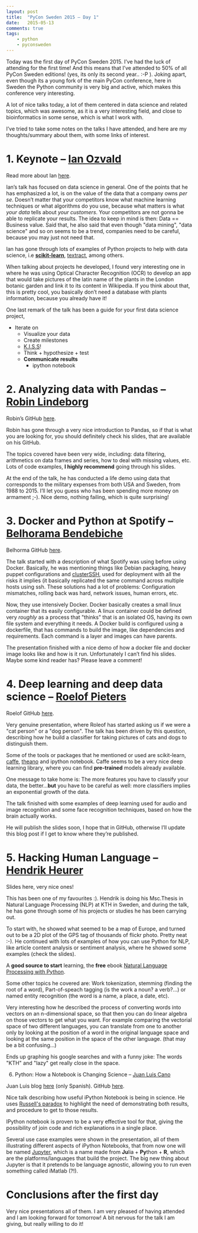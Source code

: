 ```yaml
---
layout: post
title:  "PyCon Sweden 2015 – Day 1"
date:   2015-05-13
comments: true
tags:
    - python
    - pyconsweden
---
```

Today was the first day of PyCon Sweden 2015. I’ve had the luck of attending for the first time!
And this means that I’ve attended to 50% of all PyCon Sweden editions! (yes, its only its second year.. :-P ).
Joking apart, even though its a young fork of the main PyCon conference, here in Sweden the Python community is very big and active, which makes this conference very interesting.

A lot of nice talks today, a lot of them centered in data science and related topics, which was awesome,
as it is a very interesting field, and close to bioinformatics in some sense, which is what I work with.

I’ve tried to take some notes on the talks I have attended, and here are my thoughts/summary about them, with some links of interest.

# 1. Keynote – <u>Ian Ozvald</u>

Read more about Ian [here][ian].

Ian’s talk has focused on data science in general. One of the points that he has emphasized a lot,
is on the value of the data that a company owns _per se_. Doesn’t matter that your competitors know what machine
learning techniques or what algorithms do you use, because what matters is what _your data_ tells about _your customers_.
Your competitors are not gonna be able to replicate your results. The idea to keep in mind is then:
Data == Business value. Said that, he also said that even though "data mining", "data science" and
so on seems to be a trend, companies need to be careful, because you may just not need that.

Ian has gone through lots of examples of Python projects to help with data science,
i.e **[scikit-learn][scikit]**, [textract][textract], among others.

When talking about projects he developed, I found very interesting one in where he was using Optical
Character Recognition (OCR) to develop an app that would take pictures of the latin name
of the plants in the London botanic garden and link it to its content in Wikipedia.
If you think about that, this is pretty cool, you basically don’t need a database with plants information, because you already have it!

One last remark of the talk has been a guide for your first data science project,

* Iterate on
    * Visualize your data
    * Create milestones
    * [K.I.S.S][kiss]!
    * Think + hypothesize + test
    * **Communicate results**
        * ipython notebook

# 2. Analyzing data with Pandas – <u>Robin Lindeborg</u>

Robin’s GitHub [here][robin].

Robin has gone through a very nice introduction to Pandas, so if that is what you are looking for, you should definitely check his slides, that are available on his GitHub.

The topics covered have been very wide, including: data filtering, arithmetics on data frames and series, how to deal with missing values, etc. Lots of code examples, **I highly recommend** going through his slides.

At the end of the talk, he has conducted a life demo using data that corresponds to the military expenses from both USA and Sweden, from 1988 to 2015. I’ll let you guess who has been spending more money on armament ;-). Nice demo, nothing failing, which is quite surprising!

# 3. Docker and Python at Spotify – <u>Belhorama Bendebiche</u>

Belhorma GitHub [here][belhorama].

The talk started with a description of what Spotify was using before using Docker. Basically, he was mentioning things like Debian packaging, heavy puppet configurations and [clusterSSH][clusterssh], used for deployment with all the risks it implies (it basically replicated the same command across multiple hosts using ssh. These solutions had a lot of problems: Configuration mismatches, rolling back was hard, network issues, human errors, etc.

Now, they use intensively Docker. Docker basically creates a small linux container that its easily configurable. A linux container could be defined very _roughly_ as a process that "thinks" that is an isolated OS, having its own file system and everything it needs. A Docker build is configured using a dockerfile, that has commands to build the image, like dependencies and requirements. Each command is a layer and images can have parents.

The presentation finished with a nice demo of how a docker file and docker image looks like and how is it run. Unfortunately I can’t find his slides. Maybe some kind reader has? Please leave a comment!

# 4. Deep learning and deep data science – <u>Roelof Pieters</u>

Roelof GitHub [here][roelof].

Very genuine presentation, where Roleof has started asking us if we were a "cat person" or a "dog person". The talk has been driven by this question, describing how he build a classifier for taking pictures of cats and dogs to distinguish them.

Some of the tools or packages that he mentioned or used are scikit-learn, [caffe][caffe], [theano][theano] and ipython notebook. Caffe seems to be a very nice deep learning library, where you can find **pre-trained** models already available.

One message to take home is: The more features you have to classify your data, the better…**but** you have to be careful as well: more classifiers implies an exponential growth of the data.

The talk finished with some examples of deep learning used for audio and image recognition and some face recognition techniques, based on how the brain actually works.

He will publish the slides soon, I hope that in GitHub, otherwise I’ll update this blog post if I get to know where they’re published.

# 5. Hacking Human Language – <u>Hendrik Heurer</u>

Slides here, very nice ones!

This has been one of my favourites :). Hendrik is doing his Msc.Thesis in Natural Language Processing (NLP) at KTH in Sweden, and during the talk, he has gone through some of his projects or studies he has been carrying out.

To start with, he showed what seemed to be a map of Europe, and turned out to be a 2D plot of the GPS tag of thousands of flickr photo. Pretty neat :-). He continued with lots of examples of how you can use Python for NLP, like article content analysis or sentiment analysis, where he showed some examples (check the slides).

A **good source to start** learning, the **free** ebook [Natural Language Processing with Python][nlp].

Some other topics he covered are: Work tokenization, stemming (finding the root of a word), Part-of-speach tagging (is the work a noun? a verb?…) or named entity recognition (the word is a name, a place, a date, etc).

Very interesting how he described the process of converting words into vectors on an n-dimensional space, so that then you can do linear algebra on those vectors to get what you want. For example comparing the vectorial space of two different languages, you can translate from one to another only by looking at the position of a word in the original language space and looking at the same position in the space of the other language. (that may be a bit confusing…)

Ends up graphing his google searches and with a funny joke: The words "KTH" and "lazy" get really close in the space.

6. Python: How a Notebook is Changing Science – <u>Juan Luis Cano</u>

Juan Luis blog [here][juan_blog] (only Spanish). GitHub [here][juan_gh].

Nice talk describing how useful iPython Notebook is being in science. He uses [Russell's paradox][russell] to highlight the need of demonstrating both results, and procedure to get to those results.

IPython notebook is proven to be a very effective tool for that, giving the possibility of join code and rich explanations in a single place.

Several use case examples were shown in the presentation, all of them illustrating different aspects of iPython Notebooks, that from now one will be named [Jupyter][jupyter], which is a name made from **Ju**lia + **Py**thon + **R**, which are the platforms/languages that build the project. The big new thing about Jupyter is that it pretends to be language agnostic, allowing you to run even something called iMatlab (?!).

# Conclusions after the first day

Very nice presentations all of them. I am very pleased of having attended and I am looking forward for tomorrow! A bit nervous for the talk I am giving, but really willing to do it!

[ian]: http://ianozsvald.com/
[scikit]: http://scikit-learn.org/stable/
[textract]: http://textract.readthedocs.org/en/latest/
[kiss]: http://en.wikipedia.org/wiki/KISS_principle
[robin]: https://github.com/vienno
[belhorama]: https://github.com/mninja
[clusterssh]: http://sourceforge.net/projects/clusterssh/
[roelof]: https://github.com/graphific
[caffe]: http://caffe.berkeleyvision.org/
[theano]: http://www.deeplearning.net/software/theano/
[hendrik]: https://dl.dropboxusercontent.com/u/5041011/Heuer_Hacking_Human_Language_PyCon.pdf
[nlp]: http://www.nltk.org/book_1ed/
[juan_blog]: http://pybonacci.org/
[juan_gh]: https://github.com/Juanlu001
[russell]: http://rationalwiki.org/wiki/Russell%27s_Teapot
[jupyter]: https://jupyter.org/
